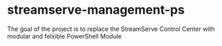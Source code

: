 streamserve-management-ps
=========================

The goal of the project is to replace the StreamServe Control Center with modular and felxible PowerShell Module
